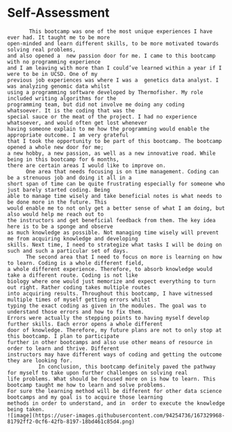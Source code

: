 # Self-Assessment
           This bootcamp was one of the most unique experiences I have ever had. It taught me to be more 
    open-minded and learn different skills, to be more motivated towards solving real problems, 
    and also opened a  new passion door for me. I came to this bootcamp with no programming experience 
    and I am leaving with more than I could’ve learned within a year if I were to be in UCSD. One of my 
    previous job experiences was where I was a  genetics data analyst. I was analyzing genomic data whilst 
    using a programming software developed by Thermofisher. My role included writing algorithms for the 
    programming team, but did not involve me doing any coding    whatsoever. It is the coding that was the 
    special sauce or the meat of the project. I had no experience whatsoever, and would often get lost whenever 
    having someone explain to me how the programming would enable the appropriate outcome. I am very grateful 
    that I took the opportunity to be part of this bootcamp. The bootcamp opened a whole new door for me;
    a new hobby, a new passion, as well as a new innovative road. While being in this bootcamp for 6 months,
    there are certain areas I would like to improve on.
	      One area that needs focusing is on time management. Coding can be a strenuous job and doing it all in a 
    short span of time can be quite frustrating especially for someone who just barely started coding. Being 
    able to manage time wisely and take beneficial notes is what needs to be done more in the future. This 
    would enable me to not only get a better sense of what I am doing, but also would help me reach out to 
    the instructors and get beneficial feedback from them. The key idea here is to be a sponge and observe 
    as much knowledge as possible. Not managing time wisely will prevent me from acquiring knowledge and developing
    skills. Next time, I need to strategize what tasks I will be doing on such and such a particular set of days. 
	      The second area that I need to focus on more is learning on how to learn. Coding is a whole different field, 
    a whole different experience. Therefore, to absorb knowledge would take a different route. Coding is not like
    biology where one would just memorize and expect everything to turn out right. Rather coding takes multiple routes
    into acquiring results. Throughout this bootcamp, I have witnessed multiple times of myself getting errors whilst
    typing the exact coding as given in the modules. The goal was to understand those errors and how to fix them. 
    Errors were actually the stepping points to having myself develop further skills. Each error opens a whole different
    door of knowledge. Therefore, my future plans are not to only stop at this bootcamp. I plan to participate 
    further in other bootcamps and also use other means of resource in order to learn and thrive. Different 
    instructors may have different ways of coding and getting the outcome they are looking for. 
              In conclusion, this bootcamp definitely paved the pathway for myself to take upon further challenges on solving real 
    life problems. What should be focused more on is how to learn. This bootcamp taught me how to learn and solve problems. 
    For sure the learning method will be different for other data science bootcamps and my goal is to acquire those learning
    methods in order to understand, and in  order to execute the knowledge being taken. 
    ![image](https://user-images.githubusercontent.com/94254736/167329968-81792ff2-0cf6-42fb-8197-18bd461c85d4.png)

